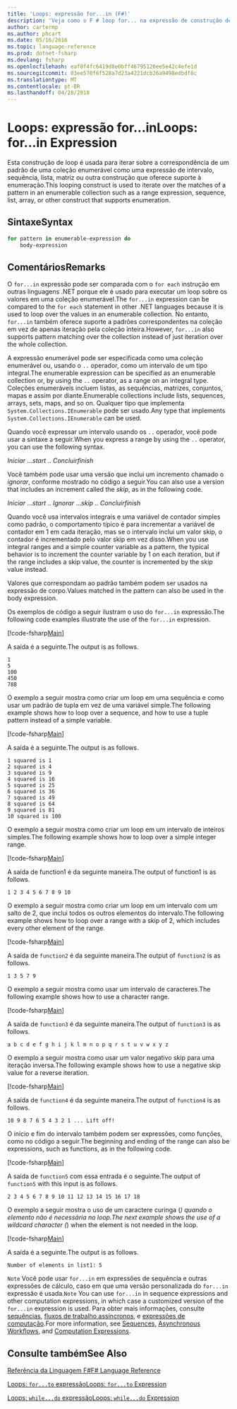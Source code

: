 ```yaml
---
title: 'Loops: expressão for...in (F#)'
description: 'Veja como o F # loop for... na expressão de construção de loop é usado para iterar sobre a correspondência de um padrão de uma coleção enumerável.'
author: cartermp
ms.author: phcart
ms.date: 05/16/2016
ms.topic: language-reference
ms.prod: dotnet-fsharp
ms.devlang: fsharp
ms.openlocfilehash: eaf0f4fc6419d8e0bff46795120ee5e42c4efe1d
ms.sourcegitcommit: 03ee570f6f528a7d23a4221dcb26a9498edbdf8c
ms.translationtype: MT
ms.contentlocale: pt-BR
ms.lasthandoff: 04/28/2018
---
```

# <a name="loops-forin-expression"></a><span data-ttu-id="4edd7-103">Loops: expressão for...in</span><span class="sxs-lookup"><span data-stu-id="4edd7-103">Loops: for...in Expression</span></span>

<span data-ttu-id="4edd7-104">Esta construção de loop é usada para iterar sobre a correspondência de um padrão de uma coleção enumerável como uma expressão de intervalo, sequência, lista, matriz ou outra construção que oferece suporte à enumeração.</span><span class="sxs-lookup"><span data-stu-id="4edd7-104">This looping construct is used to iterate over the matches of a pattern in an enumerable collection such as a range expression, sequence, list, array, or other construct that supports enumeration.</span></span>


## <a name="syntax"></a><span data-ttu-id="4edd7-105">Sintaxe</span><span class="sxs-lookup"><span data-stu-id="4edd7-105">Syntax</span></span>

```fsharp
for pattern in enumerable-expression do
    body-expression
```

## <a name="remarks"></a><span data-ttu-id="4edd7-106">Comentários</span><span class="sxs-lookup"><span data-stu-id="4edd7-106">Remarks</span></span>
<span data-ttu-id="4edd7-107">O `for...in` expressão pode ser comparada com o `for each` instrução em outras linguagens .NET porque ele é usado para executar um loop sobre os valores em uma coleção enumerável.</span><span class="sxs-lookup"><span data-stu-id="4edd7-107">The `for...in` expression can be compared to the `for each` statement in other .NET languages because it is used to loop over the values in an enumerable collection.</span></span> <span data-ttu-id="4edd7-108">No entanto, `for...in` também oferece suporte a padrões correspondentes na coleção em vez de apenas iteração pela coleção inteira.</span><span class="sxs-lookup"><span data-stu-id="4edd7-108">However, `for...in` also supports pattern matching over the collection instead of just iteration over the whole collection.</span></span>

<span data-ttu-id="4edd7-109">A expressão enumerável pode ser especificada como uma coleção enumerável ou, usando o `..` operador, como um intervalo de um tipo integral.</span><span class="sxs-lookup"><span data-stu-id="4edd7-109">The enumerable expression can be specified as an enumerable collection or, by using the `..` operator, as a range on an integral type.</span></span> <span data-ttu-id="4edd7-110">Coleções enumeráveis incluem listas, as sequências, matrizes, conjuntos, mapas e assim por diante.</span><span class="sxs-lookup"><span data-stu-id="4edd7-110">Enumerable collections include lists, sequences, arrays, sets, maps, and so on.</span></span> <span data-ttu-id="4edd7-111">Qualquer tipo que implementa `System.Collections.IEnumerable` pode ser usado.</span><span class="sxs-lookup"><span data-stu-id="4edd7-111">Any type that implements `System.Collections.IEnumerable` can be used.</span></span>

<span data-ttu-id="4edd7-112">Quando você expressar um intervalo usando os `..` operador, você pode usar a sintaxe a seguir.</span><span class="sxs-lookup"><span data-stu-id="4edd7-112">When you express a range by using the `..` operator, you can use the following syntax.</span></span>

<span data-ttu-id="4edd7-113">*Iniciar* ...</span><span class="sxs-lookup"><span data-stu-id="4edd7-113">*start* ..</span></span> <span data-ttu-id="4edd7-114">*Concluir*</span><span class="sxs-lookup"><span data-stu-id="4edd7-114">*finish*</span></span>

<span data-ttu-id="4edd7-115">Você também pode usar uma versão que inclui um incremento chamado o *ignorar*, conforme mostrado no código a seguir.</span><span class="sxs-lookup"><span data-stu-id="4edd7-115">You can also use a version that includes an increment called the *skip*, as in the following code.</span></span>

<span data-ttu-id="4edd7-116">*Iniciar* ...</span><span class="sxs-lookup"><span data-stu-id="4edd7-116">*start* ..</span></span> <span data-ttu-id="4edd7-117">*Ignorar* ...</span><span class="sxs-lookup"><span data-stu-id="4edd7-117">*skip* ..</span></span> <span data-ttu-id="4edd7-118">*Concluir*</span><span class="sxs-lookup"><span data-stu-id="4edd7-118">*finish*</span></span>

<span data-ttu-id="4edd7-119">Quando você usa intervalos integrais e uma variável de contador simples como padrão, o comportamento típico é para incrementar a variável de contador em 1 em cada iteração, mas se o intervalo inclui um valor skip, o contador é incrementado pelo valor skip em vez disso.</span><span class="sxs-lookup"><span data-stu-id="4edd7-119">When you use integral ranges and a simple counter variable as a pattern, the typical behavior is to increment the counter variable by 1 on each iteration, but if the range includes a skip value, the counter is incremented by the skip value instead.</span></span>

<span data-ttu-id="4edd7-120">Valores que correspondam ao padrão também podem ser usados na expressão de corpo.</span><span class="sxs-lookup"><span data-stu-id="4edd7-120">Values matched in the pattern can also be used in the body expression.</span></span>

<span data-ttu-id="4edd7-121">Os exemplos de código a seguir ilustram o uso do `for...in` expressão.</span><span class="sxs-lookup"><span data-stu-id="4edd7-121">The following code examples illustrate the use of the `for...in` expression.</span></span>

[!code-fsharp[Main](../../../samples/snippets/fsharp/lang-ref-2/snippet5201.fs)]

<span data-ttu-id="4edd7-122">A saída é a seguinte.</span><span class="sxs-lookup"><span data-stu-id="4edd7-122">The output is as follows.</span></span>

```
1
5
100
450
788
```

<span data-ttu-id="4edd7-123">O exemplo a seguir mostra como criar um loop em uma sequência e como usar um padrão de tupla em vez de uma variável simple.</span><span class="sxs-lookup"><span data-stu-id="4edd7-123">The following example shows how to loop over a sequence, and how to use a tuple pattern instead of a simple variable.</span></span>

[!code-fsharp[Main](../../../samples/snippets/fsharp/lang-ref-2/snippet5202.fs)]

<span data-ttu-id="4edd7-124">A saída é a seguinte.</span><span class="sxs-lookup"><span data-stu-id="4edd7-124">The output is as follows.</span></span>

```
1 squared is 1
2 squared is 4
3 squared is 9
4 squared is 16
5 squared is 25
6 squared is 36
7 squared is 49
8 squared is 64
9 squared is 81
10 squared is 100
```

<span data-ttu-id="4edd7-125">O exemplo a seguir mostra como criar um loop em um intervalo de inteiros simples.</span><span class="sxs-lookup"><span data-stu-id="4edd7-125">The following example shows how to loop over a simple integer range.</span></span>

[!code-fsharp[Main](../../../samples/snippets/fsharp/lang-ref-2/snippet5203.fs)]

<span data-ttu-id="4edd7-126">A saída de function1 é da seguinte maneira.</span><span class="sxs-lookup"><span data-stu-id="4edd7-126">The output of function1 is as follows.</span></span>

```
1 2 3 4 5 6 7 8 9 10
```

<span data-ttu-id="4edd7-127">O exemplo a seguir mostra como criar um loop em um intervalo com um salto de 2, que inclui todos os outros elementos do intervalo.</span><span class="sxs-lookup"><span data-stu-id="4edd7-127">The following example shows how to loop over a range with a skip of 2, which includes every other element of the range.</span></span>

[!code-fsharp[Main](../../../samples/snippets/fsharp/lang-ref-2/snippet5204.fs)]

<span data-ttu-id="4edd7-128">A saída de `function2` é da seguinte maneira.</span><span class="sxs-lookup"><span data-stu-id="4edd7-128">The output of `function2` is as follows.</span></span>

```
1 3 5 7 9
```

<span data-ttu-id="4edd7-129">O exemplo a seguir mostra como usar um intervalo de caracteres.</span><span class="sxs-lookup"><span data-stu-id="4edd7-129">The following example shows how to use a character range.</span></span>

[!code-fsharp[Main](../../../samples/snippets/fsharp/lang-ref-2/snippet5205.fs)]

<span data-ttu-id="4edd7-130">A saída de `function3` é da seguinte maneira.</span><span class="sxs-lookup"><span data-stu-id="4edd7-130">The output of `function3` is as follows.</span></span>

```
a b c d e f g h i j k l m n o p q r s t u v w x y z
```

<span data-ttu-id="4edd7-131">O exemplo a seguir mostra como usar um valor negativo skip para uma iteração inversa.</span><span class="sxs-lookup"><span data-stu-id="4edd7-131">The following example shows how to use a negative skip value for a reverse iteration.</span></span>

[!code-fsharp[Main](../../../samples/snippets/fsharp/lang-ref-2/snippet5208.fs)]

<span data-ttu-id="4edd7-132">A saída de `function4` é da seguinte maneira.</span><span class="sxs-lookup"><span data-stu-id="4edd7-132">The output of `function4` is as follows.</span></span>

```
10 9 8 7 6 5 4 3 2 1 ... Lift off!
```

<span data-ttu-id="4edd7-133">O início e fim do intervalo também podem ser expressões, como funções, como no código a seguir.</span><span class="sxs-lookup"><span data-stu-id="4edd7-133">The beginning and ending of the range can also be expressions, such as functions, as in the following code.</span></span>

[!code-fsharp[Main](../../../samples/snippets/fsharp/lang-ref-2/snippet5206.fs)]

<span data-ttu-id="4edd7-134">A saída de `function5` com essa entrada é o seguinte.</span><span class="sxs-lookup"><span data-stu-id="4edd7-134">The output of `function5` with this input is as follows.</span></span>

```
2 3 4 5 6 7 8 9 10 11 12 13 14 15 16 17 18
```

<span data-ttu-id="4edd7-135">O exemplo a seguir mostra o uso de um caractere curinga (_) quando o elemento não é necessária no loop.</span><span class="sxs-lookup"><span data-stu-id="4edd7-135">The next example shows the use of a wildcard character (_) when the element is not needed in the loop.</span></span>

[!code-fsharp[Main](../../../samples/snippets/fsharp/lang-ref-2/snippet5207.fs)]

<span data-ttu-id="4edd7-136">A saída é a seguinte.</span><span class="sxs-lookup"><span data-stu-id="4edd7-136">The output is as follows.</span></span>

```
Number of elements in list1: 5
```

<span data-ttu-id="4edd7-137">`Note` Você pode usar `for...in` em expressões de sequência e outras expressões de cálculo, caso em que uma versão personalizada do `for...in` expressão é usada.</span><span class="sxs-lookup"><span data-stu-id="4edd7-137">`Note` You can use `for...in` in sequence expressions and other computation expressions, in which case a customized version of the `for...in` expression is used.</span></span> <span data-ttu-id="4edd7-138">Para obter mais informações, consulte [sequências](sequences.md), [fluxos de trabalho assíncronos](asynchronous-workflows.md), e [expressões de computação](computation-expressions.md).</span><span class="sxs-lookup"><span data-stu-id="4edd7-138">For more information, see [Sequences](sequences.md), [Asynchronous Workflows](asynchronous-workflows.md), and [Computation Expressions](computation-expressions.md).</span></span>


## <a name="see-also"></a><span data-ttu-id="4edd7-139">Consulte também</span><span class="sxs-lookup"><span data-stu-id="4edd7-139">See Also</span></span>
[<span data-ttu-id="4edd7-140">Referência da Linguagem F#</span><span class="sxs-lookup"><span data-stu-id="4edd7-140">F# Language Reference</span></span>](index.md)

[<span data-ttu-id="4edd7-141">Loops: `for...to` expressão</span><span class="sxs-lookup"><span data-stu-id="4edd7-141">Loops: `for...to` Expression</span></span>](loops-for-to-expression.md)

[<span data-ttu-id="4edd7-142">Loops: `while...do` expressão</span><span class="sxs-lookup"><span data-stu-id="4edd7-142">Loops: `while...do` Expression</span></span>](loops-while-do-expression.md)
